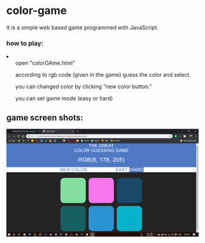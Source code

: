 <!DOCTYPE html>
<html>
	<head>
	</head>
	<body>
    <h1>color-game</h1>
    <p>It is a simple web based game programmed with JavaScript.</p>
		<h3>how to play:</h3>
		<li>
			<ul>open "colorGAme.html"</ul>
			<ul>according to rgb code (given in the game) guess the color and select.</ul>
			<ul>you can changed color by clicking "new color button."</ul>
			<ul>you can set game mode (easy or hard)</ul>
		</li>
		<h2>game screen shots:</h2>
		<img src="colorGame.png">
	</body>
</html>
